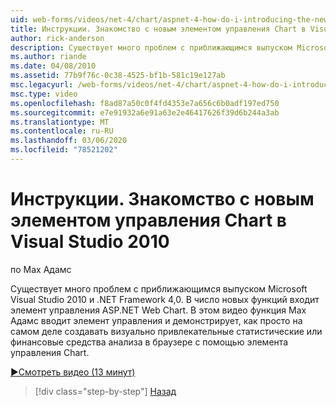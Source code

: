 ```yaml
---
uid: web-forms/videos/net-4/chart/aspnet-4-how-do-i-introducing-the-new-chart-control-in-visual-studio-2010
title: Инструкции. Знакомство с новым элементом управления Chart в Visual Studio 2010 | Документация Майкрософт
author: rick-anderson
description: Существует много проблем с приближающимся выпуском Microsoft Visual Studio 2010 и .NET Framework 4,0. Среди многих новых функций ASP.NET...
ms.author: riande
ms.date: 04/08/2010
ms.assetid: 77b9f76c-0c38-4525-bf1b-581c19e127ab
msc.legacyurl: /web-forms/videos/net-4/chart/aspnet-4-how-do-i-introducing-the-new-chart-control-in-visual-studio-2010
msc.type: video
ms.openlocfilehash: f8ad87a50c0f4fd4353e7a656c6b0adf197ed750
ms.sourcegitcommit: e7e91932a6e91a63e2e46417626f39d6b244a3ab
ms.translationtype: MT
ms.contentlocale: ru-RU
ms.lasthandoff: 03/06/2020
ms.locfileid: "78521202"
---
```

# <a name="how-do-i-introducing-the-new-chart-control-in-visual-studio-2010"></a>Инструкции. Знакомство с новым элементом управления Chart в Visual Studio 2010

по Max Адамс

Существует много проблем с приближающимся выпуском Microsoft Visual Studio 2010 и .NET Framework 4,0. В число новых функций входит элемент управления ASP.NET Web Chart. В этом видео функция Max Адамс вводит элемент управления и демонстрирует, как просто на самом деле создавать визуально привлекательные статистические или финансовые средства анализа в браузере с помощью элемента управления Chart.

[&#9654;Смотреть видео (13 минут)](https://channel9.msdn.com/Blogs/ASP-NET-Site-Videos/aspnet-4-how-do-i-introducing-the-new-chart-control-in-visual-studio-2010)

> [!div class="step-by-step"]
> [Назад](aspnet-4-quick-hit-chart-control.md)
